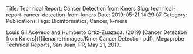 Title: Technical Report: Cancer Detection from Kmers
Slug: technical-report-cancer-detection-from-kmers
Date: 2019-05-21 14:29:07
Category: Publications
Tags: Bioinformatics, Cancer, k-mers

Louis Gil Acevedo and Humberto Ortiz-Zuazaga. (2019)
[Cancer Detection from Kmers]({filename}/images/Kmer Cancer Detection.pdf).
Megaprobe Technical Reports, San Juan, PR, May 21, 2019.
